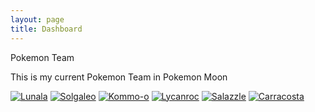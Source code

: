 ```yaml
---
layout: page
title: Dashboard
---
```


<div class="message">
  Pokemon Team
</div>
<p style="text-align: justify;">
	This is my current Pokemon Team in Pokemon Moon
</p>
<div>
<a href="http://pokemondb.net/pokedex/lunala"><img src="https://img.pokemondb.net/sprites/sun-moon/dex/normal/lunala.png" alt="Lunala"></a>
<a href="http://pokemondb.net/pokedex/solgaleo"><img src="https://img.pokemondb.net/sprites/sun-moon/dex/normal/solgaleo.png" alt="Solgaleo"></a>
<a href="http://pokemondb.net/pokedex/kommo-o"><img src="https://img.pokemondb.net/sprites/sun-moon/dex/normal/kommo-o.png" alt="Kommo-o"></a>
<a href="http://pokemondb.net/pokedex/lycanroc"><img src="https://img.pokemondb.net/sprites/sun-moon/dex/normal/lycanroc-midnight.png" alt="Lycanroc"></a>
<a href="http://pokemondb.net/pokedex/salazzle"><img src="https://img.pokemondb.net/sprites/sun-moon/dex/normal/salazzle.png" alt="Salazzle"></a>
<a href="http://pokemondb.net/pokedex/carracosta"><img src="https://img.pokemondb.net/sprites/x-y/normal/carracosta.png" alt="Carracosta"></a>	
</div>

<script>
  (function(i,s,o,g,r,a,m){i['GoogleAnalyticsObject']=r;i[r]=i[r]||function(){
  (i[r].q=i[r].q||[]).push(arguments)},i[r].l=1*new Date();a=s.createElement(o),
  m=s.getElementsByTagName(o)[0];a.async=1;a.src=g;m.parentNode.insertBefore(a,m)
  })(window,document,'script','//www.google-analytics.com/analytics.js','ga');

  ga('create', 'UA-58975019-1', 'auto');
  ga('send', 'pageview');

</script>